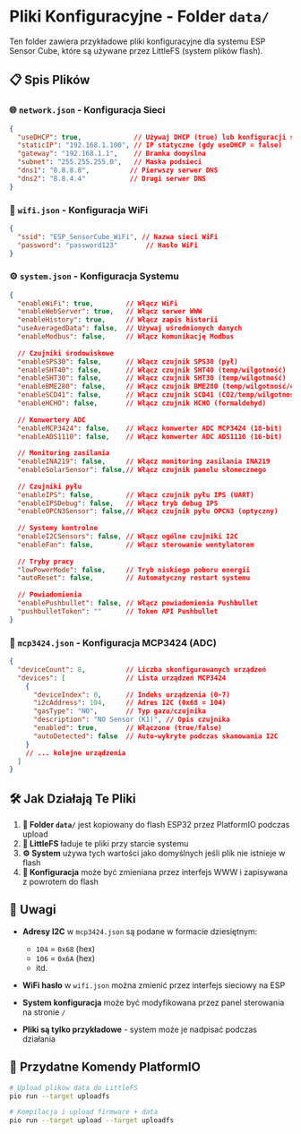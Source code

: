 # Pliki Konfiguracyjne - Folder `data/`

Ten folder zawiera przykładowe pliki konfiguracyjne dla systemu ESP Sensor Cube, które są używane przez LittleFS (system plików flash).

## 📋 **Spis Plików**

### 🌐 **`network.json`** - Konfiguracja Sieci
```json
{
  "useDHCP": true,             // Używaj DHCP (true) lub konfiguracji statycznej (false)
  "staticIP": "192.168.1.100", // IP statyczne (gdy useDHCP = false)
  "gateway": "192.168.1.1",    // Bramka domyślna
  "subnet": "255.255.255.0",   // Maska podsieci
  "dns1": "8.8.8.8",          // Pierwszy serwer DNS
  "dns2": "8.8.4.4"           // Drugi serwer DNS
}
```

### 📶 **`wifi.json`** - Konfiguracja WiFi
```json
{
  "ssid": "ESP_SensorCube_WiFi", // Nazwa sieci WiFi
  "password": "password123"       // Hasło WiFi
}
```

### ⚙️ **`system.json`** - Konfiguracja Systemu
```json
{
  "enableWiFi": true,        // Włącz WiFi
  "enableWebServer": true,   // Włącz serwer WWW
  "enableHistory": true,     // Włącz zapis historii
  "useAveragedData": false,  // Używaj uśrednionych danych
  "enableModbus": false,     // Włącz komunikację Modbus
  
  // Czujniki środowiskowe
  "enableSPS30": false,      // Włącz czujnik SPS30 (pył)
  "enableSHT40": false,      // Włącz czujnik SHT40 (temp/wilgotność)
  "enableSHT30": false,      // Włącz czujnik SHT30 (temp/wilgotność)
  "enableBME280": false,     // Włącz czujnik BME280 (temp/wilgotność/ciśnienie)
  "enableSCD41": false,      // Włącz czujnik SCD41 (CO2/temp/wilgotność)
  "enableHCHO": false,       // Włącz czujnik HCHO (formaldehyd)
  
  // Konwertery ADC
  "enableMCP3424": false,    // Włącz konwerter ADC MCP3424 (18-bit)
  "enableADS1110": false,    // Włącz konwerter ADC ADS1110 (16-bit)
  
  // Monitoring zasilania
  "enableINA219": false,     // Włącz monitoring zasilania INA219
  "enableSolarSensor": false,// Włącz czujnik panelu słonecznego
  
  // Czujniki pyłu
  "enableIPS": false,        // Włącz czujnik pyłu IPS (UART)
  "enableIPSDebug": false,   // Włącz tryb debug IPS
  "enableOPCN3Sensor": false,// Włącz czujnik pyłu OPCN3 (optyczny)
  
  // Systemy kontrolne  
  "enableI2CSensors": false, // Włącz ogólne czujniki I2C
  "enableFan": false,        // Włącz sterowanie wentylatorem
  
  // Tryby pracy
  "lowPowerMode": false,     // Tryb niskiego poboru energii
  "autoReset": false,        // Automatyczny restart systemu
  
  // Powiadomienia
  "enablePushbullet": false, // Włącz powiadomienia Pushbullet
  "pushbulletToken": ""      // Token API Pushbullet
}
```

### 🔌 **`mcp3424.json`** - Konfiguracja MCP3424 (ADC)
```json
{
  "deviceCount": 8,          // Liczba skonfigurowanych urządzeń
  "devices": [               // Lista urządzeń MCP3424
    {
      "deviceIndex": 0,      // Indeks urządzenia (0-7)
      "i2cAddress": 104,     // Adres I2C (0x68 = 104)
      "gasType": "NO",       // Typ gazu/czujnika
      "description": "NO Sensor (K1)", // Opis czujnika
      "enabled": true,       // Włączone (true/false)
      "autoDetected": false  // Auto-wykryte podczas skanowania I2C
    }
    // ... kolejne urządzenia
  ]
}
```

## 🛠️ **Jak Działają Te Pliki**

1. **📁 Folder `data/`** jest kopiowany do flash ESP32 przez PlatformIO podczas upload
2. **🔄 LittleFS** ładuje te pliki przy starcie systemu
3. **⚙️ System** używa tych wartości jako domyślnych jeśli plik nie istnieje w flash
4. **💾 Konfiguracja** może być zmieniana przez interfejs WWW i zapisywana z powrotem do flash

## 📝 **Uwagi**

- **Adresy I2C** w `mcp3424.json` są podane w formacie dziesiętnym:
  - `104` = `0x68` (hex)
  - `106` = `0x6A` (hex)
  - itd.

- **WiFi hasło** w `wifi.json` można zmienić przez interfejs sieciowy na ESP

- **System konfiguracja** może być modyfikowana przez panel sterowania na stronie `/`

- **Pliki są tylko przykładowe** - system może je nadpisać podczas działania

## 🚀 **Przydatne Komendy PlatformIO**

```bash
# Upload plików data do LittleFS
pio run --target uploadfs

# Kompilacja i upload firmware + data
pio run --target upload --target uploadfs
```